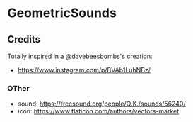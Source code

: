 # GeometricSounds

## Credits

Totally inspired in a @davebeesbombs's creation:

- https://www.instagram.com/p/BVAb1LuhNBz/

### OTher

- sound: https://freesound.org/people/Q.K./sounds/56240/
- icon: https://www.flaticon.com/authors/vectors-market
